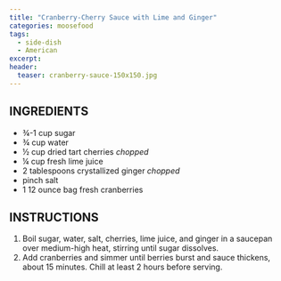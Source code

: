 ```yaml
---
title: "Cranberry-Cherry Sauce with Lime and Ginger"
categories: moosefood
tags: 
  - side-dish
  - American
excerpt:
header:
  teaser: cranberry-sauce-150x150.jpg
---
```


## INGREDIENTS
* ¾-1 cup sugar
* ¾ cup water
* ½ cup dried tart cherries *chopped*
* ¼ cup fresh lime juice
* 2 tablespoons crystallized ginger *chopped*
* pinch salt
* 1 12 ounce bag fresh cranberries

## INSTRUCTIONS
1. Boil sugar, water, salt, cherries, lime juice, and ginger in a saucepan over medium-high heat, stirring until sugar dissolves.
2. Add cranberries and simmer until berries burst and sauce thickens, about 15 minutes. Chill at least 2 hours before serving.
